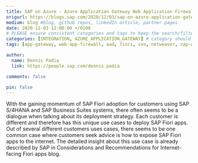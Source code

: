 ```yaml
---
title: SAP on Azure - Azure Application Gateway Web Application Firewall (WAF) v2 Setup for Internet facing SAP Fiori Apps
origurl: https://blogs.sap.com/2020/12/03/sap-on-azure-application-gateway-web-application-firewall-waf-v2-setup-for-internet-facing-sap-fiori-apps/
medium: blog #blog, github repos, linkedIn article, partner pages
date: 2020-12-03 12:00:00 +/0100
# PLEASE ensure consistent categories and tags to keep the search/filtering meaningful!
categories: [INTEGRATION, AZURE_APPLICATION_GATEWAY] # category should be a topic and sub-category primary product
tags: [app-gateway, web-app-firewall, aad, fiori, sso, netweaver, sap-web-dispatcher, sapui5, reverse-proxy]     # TAG names should always be lowercase

author:
  name: Dennis Padia
  link: https://people.sap.com/dennis.padia

comments: false

pin: false
---
```


With the gaining momentum of SAP Fiori adoption for customers using SAP S/4HANA and SAP Business Suites systems, there often seems to be a dialogue when talking about its deployment strategy. Each customer is different and therefore has this unique use cases to deploy SAP Fiori apps. Out of several different customers uses cases, there seems to be one common case where customers seek advice is how to expose SAP Fiori apps to the internet. The detailed insight about this use case is already described by SAP in Considerations and Recommendations for Internet-facing Fiori apps blog.
